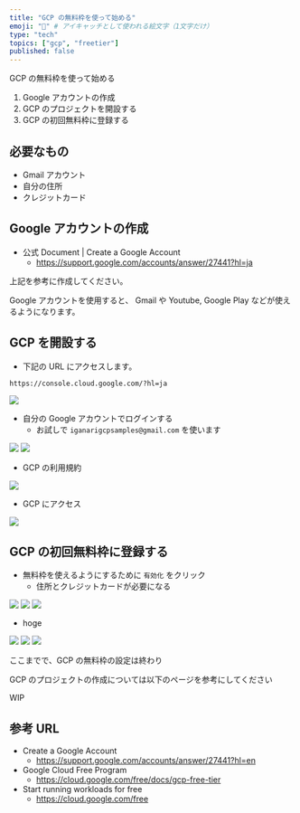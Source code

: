 ```yaml
---
title: "GCP の無料枠を使って始める"
emoji: "🔰" # アイキャッチとして使われる絵文字（1文字だけ）
type: "tech"
topics: ["gcp", "freetier"]
published: false
---
```


GCP の無料枠を使って始める

1. Google アカウントの作成
1. GCP のプロジェクトを開設する
1. GCP の初回無料枠に登録する

## 必要なもの

+ Gmail アカウント
+ 自分の住所
+ クレジットカード

## Google アカウントの作成

+ 公式 Document | Create a Google Account
  + https://support.google.com/accounts/answer/27441?hl=ja

上記を参考に作成してください。

Google アカウントを使用すると、 Gmail や Youtube, Google Play などが使えるようになります。


## GCP を開設する

+ 下記の URL にアクセスします。

```
https://console.cloud.google.com/?hl=ja
```

![](https://raw.githubusercontent.com/iganari/zenn-public/main/articles/images/2020-11-03-gcp-free-tier/01.png)


+ 自分の Google アカウントでログインする
  + お試しで `iganarigcpsamples@gmail.com` を使います

![](https://raw.githubusercontent.com/iganari/zenn-public/main/articles/images/2020-11-03-gcp-free-tier/02.png)
![](https://raw.githubusercontent.com/iganari/zenn-public/main/articles/images/2020-11-03-gcp-free-tier/03.png)

+ GCP の利用規約

![](https://raw.githubusercontent.com/iganari/zenn-public/main/articles/images/2020-11-03-gcp-free-tier/04.png)

+ GCP にアクセス

![](https://raw.githubusercontent.com/iganari/zenn-public/main/articles/images/2020-11-03-gcp-free-tier/05.png)

## GCP の初回無料枠に登録する

+ 無料枠を使えるようにするために `有効化` をクリック
  + 住所とクレジットカードが必要になる

![](https://raw.githubusercontent.com/iganari/zenn-public/main/articles/images/2020-11-03-gcp-free-tier/06.png)
![](https://raw.githubusercontent.com/iganari/zenn-public/main/articles/images/2020-11-03-gcp-free-tier/07.png)
![](https://raw.githubusercontent.com/iganari/zenn-public/main/articles/images/2020-11-03-gcp-free-tier/08.png)

+ hoge

![](https://raw.githubusercontent.com/iganari/zenn-public/main/articles/images/2020-11-03-gcp-free-tier/09.png)
![](https://raw.githubusercontent.com/iganari/zenn-public/main/articles/images/2020-11-03-gcp-free-tier/10.png)
![](https://raw.githubusercontent.com/iganari/zenn-public/main/articles/images/2020-11-03-gcp-free-tier/11.png)


ここまでで、GCP の無料枠の設定は終わり

GCP のプロジェクトの作成については以下のページを参考にしてください

WIP

## 参考 URL

+ Create a Google Account
  + https://support.google.com/accounts/answer/27441?hl=en
+ Google Cloud Free Program
  + https://cloud.google.com/free/docs/gcp-free-tier
+ Start running workloads for free
  + https://cloud.google.com/free


